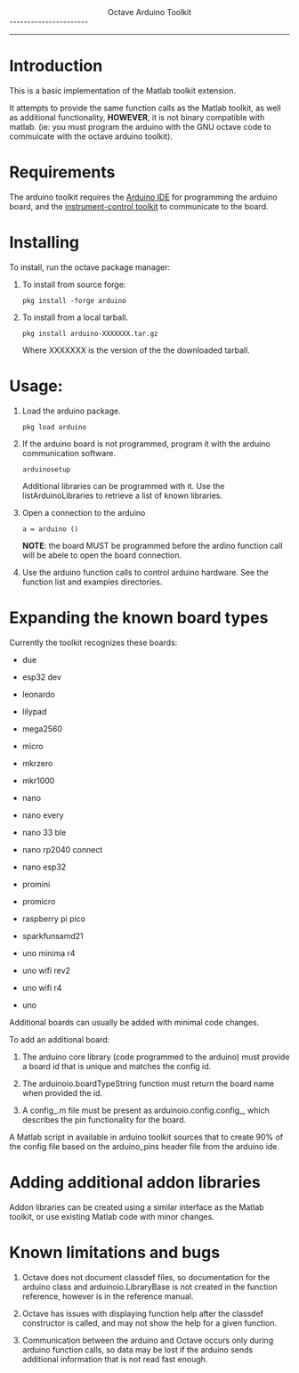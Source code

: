 <center>Octave Arduino Toolkit</center>
----------------------

---

Introduction
============

This is a basic implementation of the Matlab toolkit extension.

It attempts to provide the same function calls as the Matlab toolkit, as well as additional functionality, **HOWEVER**,
it is not binary compatible with matlab. (ie: you must program the arduino with the GNU octave code to commuicate with the
octave arduino toolkit).

Requirements
============

The arduino toolkit requires the [Arduino IDE](https://www.arduino.cc/en/software) for programming the arduino board, 
and the [instrument-control toolkit](https://octave.sourceforge.io/instrument-control/index.html) to communicate to 
the board.

Installing
==========

To install, run the octave package manager:

1. To install from source forge:

    `pkg install -forge arduino`

2. To install from a local tarball.

    `pkg install arduino-XXXXXXX.tar.gz`

    Where XXXXXXX is the version of the the downloaded tarball.

Usage:
======

1. Load the arduino package.
   
    `pkg load arduino`


2. If the arduino board is not programmed, program it with the arduino
   communication software.

    `arduinosetup`

    Additional libraries can be programmed with it. Use the listArduinoLibraries to
    retrieve a list of known libraries.

3. Open a connection to the arduino

    `a = arduino ()`

    **NOTE**: the board MUST be programmed before the ardino function call will be abele to open the board connection.

4. Use the arduino function calls to control arduino hardware.
   See the function list and examples directories.

Expanding the known board types
===============================

Currently the toolkit recognizes these boards:

* due

* esp32 dev

* leonardo

* lilypad

* mega2560

* micro

* mkrzero

* mkr1000

* nano

* nano every

* nano 33 ble

* nano rp2040 connect

* nano esp32

* promini

* promicro

* raspberry pi pico

* sparkfunsamd21

* uno minima r4

* uno wifi rev2

* uno wifi r4

* uno

Additional boards can usually be added with minimal code changes.

To add an additional board:

1. The arduino core library (code programmed to the arduino) must provide a board id that is unique and matches the config id.

2. The arduinoio.boardTypeString function must return the board name when provided the id.

3. A config_<boardname>.m file must be present as arduinoio.config.config_<boardname>, which
   describes the pin functionality for the board.

A Matlab script in available in arduino toolkit sources that to create 90% of the config file based
on the arduino_pins header file from the arduino ide.

Adding additional addon libraries
=================================

Addon libraries can be created using a similar interface as the Matlab toolkit, or use existing Matlab code with minor changes.

Known limitations and bugs
==========================

1. Octave does not document classdef files, so documentation for the arduino class and arduinoio.LibraryBase is
   not created in the function reference, however is in the reference manual.

2. Octave has issues with displaying function help after the classdef constructor is called, and may not show the
   help for a given function.

3. Communication between the arduino and Octave occurs only during arduino function calls, so data may be lost if the arduino sends
   additional information that is not read fast enough.
